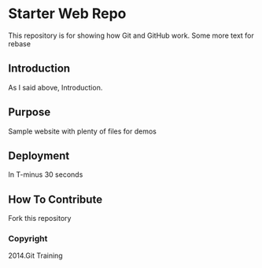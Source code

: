 # Starter Web Repo

This repository is for showing how Git and GitHub work.
Some more text for rebase

## Introduction
As I said above, Introduction.

## Purpose

Sample website with plenty of files for demos

## Deployment

In T-minus 30 seconds

## How To Contribute
Fork this repository

### Copyright
2014.Git Training
